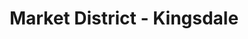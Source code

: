 ---
title: "Market District - Kingsdale"
url: /columbus/market-district-kingsdale/
shop: supermarket
---